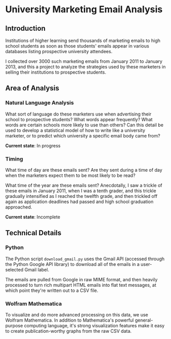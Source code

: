 # University Marketing Email Analysis

## Introduction
Institutions of higher learning send thousands of marketing emails to high
school students as soon as those students' emails appear in various
databases listing prospective university attendees.

I collected over 3000 such marketing emails from January 2011 to January
2013, and this a project to analyze the strategies used by
these marketers in selling their institutions to prospective
students.

## Area of Analysis

### Natural Language Analysis

What sort of language do these marketers use when advertising their
school to prospective students? What words appear frequently?
What words are certain schools more likely to use than others?
Can this detail be used to develop a statistical model
of how to write like a university marketer, or to predict
which university a specific email body came from?

**Current state**: In progress

### Timing

What time of day are these emails sent? Are they sent during a time
of day when the marketers expect them to be most likely to be read?

What time of the year are these emails sent? Anecdotally, I saw
a trickle of these emails in January 2011, when I was a tenth
grader, and this trickle gradually intensified as I reached
the twelfth grade, and then trickled off again as application
deadlines had passed and high school graduation approached.

**Current state**: Incomplete

## Technical Details

### Python

The Python script `download_gmail.py` uses the Gmail API
(accessed through the Python Google API library) to download
all of the emails in a user-selected Gmail label.

The emails are pulled from Google in raw MIME format,
and then heavily processed to turn rich multipart HTML
emails into flat text messages, at which point they're
written out to a CSV file.

### Wolfram Mathematica

To visualize and do more advanced processing on this
data, we use Wolfram Mathematica. In addition to
Mathematica's powerful general-purpose computing
language, it's strong visualization features make
it easy to create publication-worthy graphs
from the raw CSV data.

